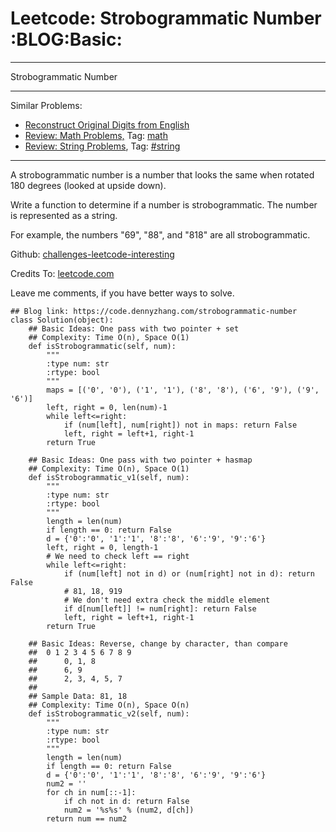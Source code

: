 # Leetcode: Strobogrammatic Number     :BLOG:Basic:


---

Strobogrammatic Number  

---

Similar Problems:  
-   [Reconstruct Original Digits from English](https://code.dennyzhang.com/reconstruct-original-digits-from-english)
-   [Review: Math Problems,](https://code.dennyzhang.com/review-math) Tag: [math](https://code.dennyzhang.com/tag/math)
-   [Review: String Problems](https://code.dennyzhang.com/review-string), Tag: [#string](https://code.dennyzhang.com/tag/string)

---

A strobogrammatic number is a number that looks the same when rotated 180 degrees (looked at upside down).  

Write a function to determine if a number is strobogrammatic. The number is represented as a string.  

For example, the numbers "69", "88", and "818" are all strobogrammatic.  

Github: [challenges-leetcode-interesting](https://github.com/DennyZhang/challenges-leetcode-interesting/tree/master/strobogrammatic-number)  

Credits To: [leetcode.com](https://leetcode.com/problems/strobogrammatic-number/description/)  

Leave me comments, if you have better ways to solve.  

    ## Blog link: https://code.dennyzhang.com/strobogrammatic-number
    class Solution(object):
        ## Basic Ideas: One pass with two pointer + set
        ## Complexity: Time O(n), Space O(1)
        def isStrobogrammatic(self, num):
            """
            :type num: str
            :rtype: bool
            """
            maps = [('0', '0'), ('1', '1'), ('8', '8'), ('6', '9'), ('9', '6')]
            left, right = 0, len(num)-1
            while left<=right:
                if (num[left], num[right]) not in maps: return False
                left, right = left+1, right-1
            return True
    
        ## Basic Ideas: One pass with two pointer + hasmap
        ## Complexity: Time O(n), Space O(1)
        def isStrobogrammatic_v1(self, num):
            """
            :type num: str
            :rtype: bool
            """
            length = len(num)
            if length == 0: return False
            d = {'0':'0', '1':'1', '8':'8', '6':'9', '9':'6'}
            left, right = 0, length-1
            # We need to check left == right
            while left<=right:
                if (num[left] not in d) or (num[right] not in d): return False
                # 81, 18, 919
                # We don't need extra check the middle element
                if d[num[left]] != num[right]: return False
                left, right = left+1, right-1
            return True
    
        ## Basic Ideas: Reverse, change by character, than compare
        ##  0 1 2 3 4 5 6 7 8 9
        ##      0, 1, 8
        ##      6, 9
        ##      2, 3, 4, 5, 7
        ##
        ## Sample Data: 81, 18
        ## Complexity: Time O(n), Space O(n)
        def isStrobogrammatic_v2(self, num):
            """
            :type num: str
            :rtype: bool
            """
            length = len(num)
            if length == 0: return False
            d = {'0':'0', '1':'1', '8':'8', '6':'9', '9':'6'}
            num2 = ''
            for ch in num[::-1]:
                if ch not in d: return False
                num2 = '%s%s' % (num2, d[ch])
            return num == num2